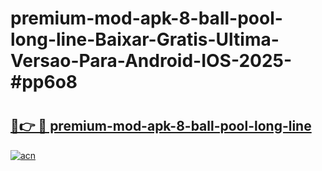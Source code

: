 # premium-mod-apk-8-ball-pool-long-line-Baixar-Gratis-Ultima-Versao-Para-Android-IOS-2025-#pp6o8

# <h2><a href="https://ainizakaria.my?title=premium-mod-apk-8-ball-pool-long-line&ref=24M">🔗👉 🔴 premium-mod-apk-8-ball-pool-long-line</a></h2>

[![acn](https://github.com/user-attachments/assets/0f9c940e-d8b0-45ae-aac7-cd30a18b3e1c)](https://ainizakaria.my?title=premium-mod-apk-8-ball-pool-long-line&ref=24M)

